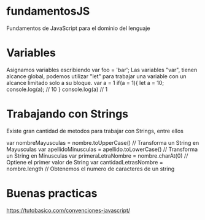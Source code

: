 # fundamentosJS
Fundamentos de JavaScript para el dominio del lenguaje


# Variables
Asignamos variables escribiendo 
var foo = 'bar';
Las variables "var", tienen alcance global, podemos utilizar "let" para trabajar una variable con un alcance limitado solo a su bloque.
var a  = 1
if(a = 1){
    let a = 10;
    console.log(a); // 10
}
console.log(a) // 1

# Trabajando con Strings
Existe gran cantidad de metodos para trabajar con Strings, entre ellos 

var nombreMayusculas = nombre.toUpperCase() // Transforma un String en Mayusculas
var apellidoMinusculas = apellido.toLowerCase() // Transforma un String en Minusculas
var primeraLetraNombre = nombre.charAt(0) // Optiene el primer valor de String
var cantidadLetrasNombre = nombre.length // Obtenemos el numero de caracteres de un string

# Buenas practicas
https://tutobasico.com/convenciones-javascript/